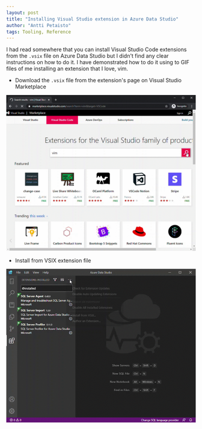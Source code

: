```yaml
---
layout: post
title: "Installing Visual Studio extension in Azure Data Studio"
author: "Antti Petaisto"
tags: Tooling, Reference
---
```


I had read somewhere that you can install Visual Studio Code extensions from the `.vsix` file on Azure Data Studio but I didn't find any clear instructions on how to do it.  I have demonstrated how to do it using to GIF files of me installing an extension that I love, vim.

- Download the `.vsix` file from the extension's page on Visual Studio Marketplace

![Download .vsix file](../assets/web_ext.gif)

- Install from VSIX extension file

![Install from source](../assets/install_from_source.gif)
